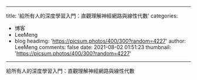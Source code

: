 
---
title: '給所有人的深度學習入門：直觀理解神經網路與線性代數'
categories: 
 - 博客
 - LeeMeng
 - blog
headimg: 'https://picsum.photos/400/300?random=4227'
author: LeeMeng
comments: false
date: 2021-08-02 01:51:23
thumbnail: 'https://picsum.photos/400/300?random=4227'
---

<div>   
給所有人的深度學習入門：直觀理解神經網路與線性代數  
</div>
            